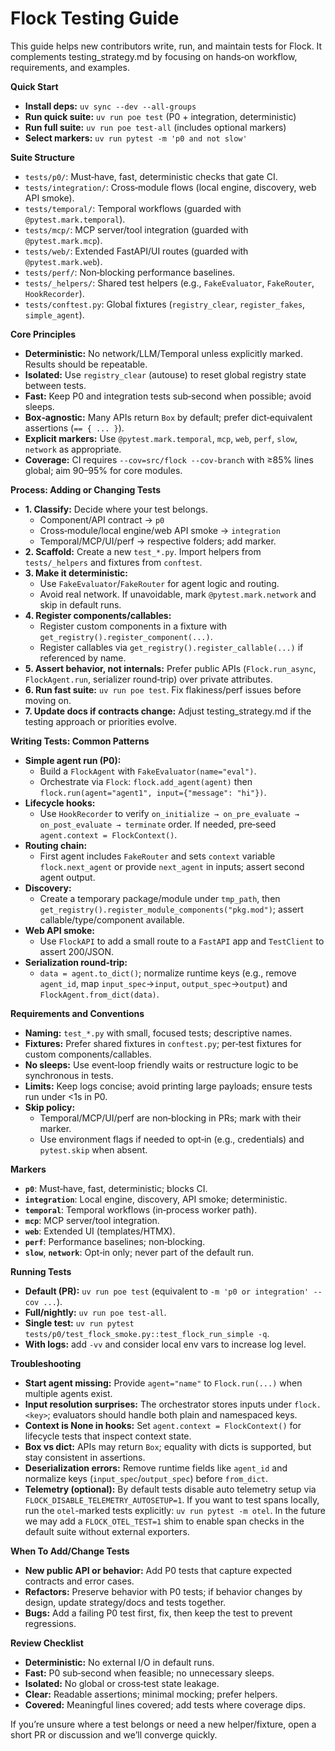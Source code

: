 # Flock Testing Guide

This guide helps new contributors write, run, and maintain tests for Flock. It complements testing_strategy.md by focusing on hands‑on workflow, requirements, and examples.

**Quick Start**
- **Install deps:** `uv sync --dev --all-groups`
- **Run quick suite:** `uv run poe test` (P0 + integration, deterministic)
- **Run full suite:** `uv run poe test-all` (includes optional markers)
- **Select markers:** `uv run pytest -m 'p0 and not slow'`

**Suite Structure**
- `tests/p0/`: Must‑have, fast, deterministic checks that gate CI.
- `tests/integration/`: Cross‑module flows (local engine, discovery, web API smoke).
- `tests/temporal/`: Temporal workflows (guarded with `@pytest.mark.temporal`).
- `tests/mcp/`: MCP server/tool integration (guarded with `@pytest.mark.mcp`).
- `tests/web/`: Extended FastAPI/UI routes (guarded with `@pytest.mark.web`).
- `tests/perf/`: Non‑blocking performance baselines.
- `tests/_helpers/`: Shared test helpers (e.g., `FakeEvaluator`, `FakeRouter`, `HookRecorder`).
- `tests/conftest.py`: Global fixtures (`registry_clear`, `register_fakes`, `simple_agent`).

**Core Principles**
- **Deterministic:** No network/LLM/Temporal unless explicitly marked. Results should be repeatable.
- **Isolated:** Use `registry_clear` (autouse) to reset global registry state between tests.
- **Fast:** Keep P0 and integration tests sub‑second when possible; avoid sleeps.
- **Box‑agnostic:** Many APIs return `Box` by default; prefer dict‑equivalent assertions (`== { ... }`).
- **Explicit markers:** Use `@pytest.mark.temporal`, `mcp`, `web`, `perf`, `slow`, `network` as appropriate.
- **Coverage:** CI requires `--cov=src/flock --cov-branch` with ≥85% lines global; aim 90–95% for core modules.

**Process: Adding or Changing Tests**
- **1. Classify:** Decide where your test belongs.
  - Component/API contract → `p0`
  - Cross‑module/local engine/web API smoke → `integration`
  - Temporal/MCP/UI/perf → respective folders; add marker.
- **2. Scaffold:** Create a new `test_*.py`. Import helpers from `tests/_helpers` and fixtures from `conftest`.
- **3. Make it deterministic:**
  - Use `FakeEvaluator`/`FakeRouter` for agent logic and routing.
  - Avoid real network. If unavoidable, mark `@pytest.mark.network` and skip in default runs.
- **4. Register components/callables:**
  - Register custom components in a fixture with `get_registry().register_component(...)`.
  - Register callables via `get_registry().register_callable(...)` if referenced by name.
- **5. Assert behavior, not internals:** Prefer public APIs (`Flock.run_async`, `FlockAgent.run`, serializer round‑trip) over private attributes.
- **6. Run fast suite:** `uv run poe test`. Fix flakiness/perf issues before moving on.
- **7. Update docs if contracts change:** Adjust testing_strategy.md if the testing approach or priorities evolve.

**Writing Tests: Common Patterns**
- **Simple agent run (P0):**
  - Build a `FlockAgent` with `FakeEvaluator(name="eval")`.
  - Orchestrate via `Flock`: `flock.add_agent(agent)` then `flock.run(agent="agent1", input={"message": "hi"})`.
- **Lifecycle hooks:**
  - Use `HookRecorder` to verify `on_initialize → on_pre_evaluate → on_post_evaluate → terminate` order. If needed, pre‑seed `agent.context = FlockContext()`.
- **Routing chain:**
  - First agent includes `FakeRouter` and sets `context` variable `flock.next_agent` or provide `next_agent` in inputs; assert second agent output.
- **Discovery:**
  - Create a temporary package/module under `tmp_path`, then `get_registry().register_module_components("pkg.mod")`; assert callable/type/component available.
- **Web API smoke:**
  - Use `FlockAPI` to add a small route to a `FastAPI` app and `TestClient` to assert 200/JSON.
- **Serialization round‑trip:**
  - `data = agent.to_dict()`; normalize runtime keys (e.g., remove `agent_id`, map `input_spec`→`input`, `output_spec`→`output`) and `FlockAgent.from_dict(data)`.

**Requirements and Conventions**
- **Naming:** `test_*.py` with small, focused tests; descriptive names.
- **Fixtures:** Prefer shared fixtures in `conftest.py`; per‑test fixtures for custom components/callables.
- **No sleeps:** Use event‑loop friendly waits or restructure logic to be synchronous in tests.
- **Limits:** Keep logs concise; avoid printing large payloads; ensure tests run under <1s in P0.
- **Skip policy:**
  - Temporal/MCP/UI/perf are non‑blocking in PRs; mark with their marker.
  - Use environment flags if needed to opt‑in (e.g., credentials) and `pytest.skip` when absent.

**Markers**
- **`p0`**: Must‑have, fast, deterministic; blocks CI.
- **`integration`**: Local engine, discovery, API smoke; deterministic.
- **`temporal`**: Temporal workflows (in‑process worker path).
- **`mcp`**: MCP server/tool integration.
- **`web`**: Extended UI (templates/HTMX).
- **`perf`**: Performance baselines; non‑blocking.
- **`slow`**, **`network`**: Opt‑in only; never part of the default run.

**Running Tests**
- **Default (PR):** `uv run poe test` (equivalent to `-m 'p0 or integration' --cov ...`).
- **Full/nightly:** `uv run poe test-all`.
- **Single test:** `uv run pytest tests/p0/test_flock_smoke.py::test_flock_run_simple -q`.
- **With logs:** add `-vv` and consider local env vars to increase log level.

**Troubleshooting**
- **Start agent missing:** Provide `agent="name"` to `Flock.run(...)` when multiple agents exist.
- **Input resolution surprises:** The orchestrator stores inputs under `flock.<key>`; evaluators should handle both plain and namespaced keys.
- **Context is None in hooks:** Set `agent.context = FlockContext()` for lifecycle tests that inspect context state.
- **Box vs dict:** APIs may return `Box`; equality with dicts is supported, but stay consistent in assertions.
- **Deserialization errors:** Remove runtime fields like `agent_id` and normalize keys (`input_spec`/`output_spec`) before `from_dict`.
- **Telemetry (optional):** By default tests disable auto telemetry setup via `FLOCK_DISABLE_TELEMETRY_AUTOSETUP=1`. If you want to test spans locally, run the `otel`-marked tests explicitly: `uv run pytest -m otel`. In the future we may add a `FLOCK_OTEL_TEST=1` shim to enable span checks in the default suite without external exporters.

**When To Add/Change Tests**
- **New public API or behavior:** Add P0 tests that capture expected contracts and error cases.
- **Refactors:** Preserve behavior with P0 tests; if behavior changes by design, update strategy/docs and tests together.
- **Bugs:** Add a failing P0 test first, fix, then keep the test to prevent regressions.

**Review Checklist**
- **Deterministic:** No external I/O in default runs.
- **Fast:** P0 sub‑second when feasible; no unnecessary sleeps.
- **Isolated:** No global or cross‑test state leakage.
- **Clear:** Readable assertions; minimal mocking; prefer helpers.
- **Covered:** Meaningful lines covered; add tests where coverage dips.

If you’re unsure where a test belongs or need a new helper/fixture, open a short PR or discussion and we’ll converge quickly.

